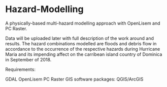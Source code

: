 # Hazard-Modelling
A physically-based multi-hazard modelling approach with OpenLisem and PC Raster. 

Data will be uploaded later with full description of the work around and results.
The hazard combinations modelled are floods and debris flow in accordance to the occurrence of the respective hazards during Hurricane Maria and its impending affect on the carribean island country of Dominica in September of 2018. 


Requirements: 

GDAL
OpenLisem
PC Raster
GIS software packages: QGIS/ArcGIS 
